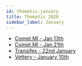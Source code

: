 ```yaml
---
id: thematic-january
title: Thematic 2020
sidebar_label: January
---
```


-   <a href="/html/Thematic/2020/January/Comet.Ml%20-%20Jan%2013th.html" target="_parent">Comet.Ml - Jan 13th</a>
-   <a href="/html/Thematic/2020/January/Comet.Ml%20-%20Jan%2021th.html" target="_parent">Comet.Ml - Jan 21th</a>
-   <a href="/html/Thematic/2020/January/Transifex%20-%2022nd%20January.html" target="_parent">Transifex - 22nd January</a>
-   <a href="/html/Thematic/2020/January/Vettery%20-%20January%2010th.html" target="_parent">Vettery - January 10th</a>

